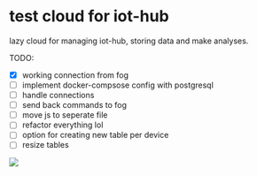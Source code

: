 # test cloud for iot-hub

lazy cloud for managing iot-hub, storing data and make analyses.

TODO:
- [x] working connection from fog
- [ ] implement docker-compsose config with postgresql
- [ ] handle connections
- [ ] send back commands to fog
- [ ] move js to seperate file
- [ ] refactor everything lol
- [ ] option for creating new table per device
- [ ] resize tables

![](https://i.imgur.com/0TR54os.png)
